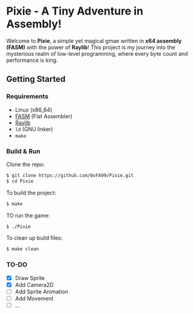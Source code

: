 # Pixie - A Tiny Adventure in Assembly!

Welcome to **Pixie**, a simple yet magical gmae written in **x64 assembly (FASM)** with the power of **Raylib**!
This project is my journey into the mysterious realm of low-level programming, where every byte count and performance is king.

## Getting Started
### Requirements
- Linux (x86_64)
- [FASM](https://flatassembler.net/) (Flat Assembler)
- [Raylib](https://www.raylib.com/)
- `ld` (GNU linker)
- `make`
### Build & Run
Clone the repo:
```sh
$ git clone https://github.com/0xFA99/Pixie.git
$ cd Pixie
```
To build the project:
```sh
$ make
```
TO run the game:
```sh
$ ./Pixie
```

To clean up build files:
```sh
$ make clean
```
### TO-DO
- [x] Draw Sprite
- [x] Add Camera2D
- [ ] Add Sprite Animation
- [ ] Add Movement
- [ ] ...
